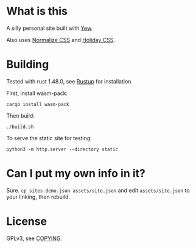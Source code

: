 # What is this

A silly personal site built with [Yew](https://github.com/yewstack/yew).

Also uses [Normalize CSS](https://github.com/necolas/normalize.css) and [Holiday CSS](https://holidaycss.js.org/).

# Building

Tested with rust 1.48.0, see [Rustup](https://rustup.rs/) for installation.

First, install wasm-pack:

```
cargo install wasm-pack
```

Then build:

```
./build.sh
```

To serve the static site for testing:

```
python3 -m http.server --directory static
```

# Can I put my own info in it?

Sure. `cp sites.demo.json assets/site.json` and edit `assets/site.json` to your linking, then rebuild.

# License

GPLv3, see [COPYING](./COPYING).
